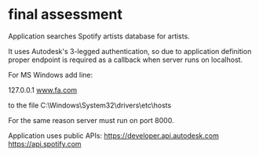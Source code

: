 # final assessment

Application searches Spotify artists database for artists.

It uses Autodesk's 3-legged authentication, so due to application definition proper endpoint is required as a callback when server runs on localhost.

For MS Windows add line:

127.0.0.1 www.fa.com

to the file C:\Windows\System32\drivers\etc\hosts

For the same reason server must run on port 8000.

Application uses public APIs:
https://developer.api.autodesk.com
https://api.spotify.com



